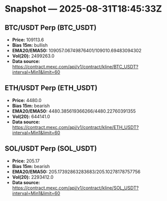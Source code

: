 # Snapshot — 2025-08-31T18:45:33Z

## BTC/USDT Perp (BTC_USDT)
- **Price:** 109113.6
- **Bias 15m:** bullish
- **EMA20/EMA50:** 109057.06749876401/109010.69483094302
- **Vol(20):** 2499263.0
- **Data source:** https://contract.mexc.com/api/v1/contract/kline/BTC_USDT?interval=Min1&limit=60

## ETH/USDT Perp (ETH_USDT)
- **Price:** 4480.0
- **Bias 15m:** bearish
- **EMA20/EMA50:** 4480.385619366266/4480.22760391355
- **Vol(20):** 644141.0
- **Data source:** https://contract.mexc.com/api/v1/contract/kline/ETH_USDT?interval=Min1&limit=60

## SOL/USDT Perp (SOL_USDT)
- **Price:** 205.17
- **Bias 15m:** bearish
- **EMA20/EMA50:** 205.17392863283683/205.10278178757756
- **Vol(20):** 2293412.0
- **Data source:** https://contract.mexc.com/api/v1/contract/kline/SOL_USDT?interval=Min1&limit=60
